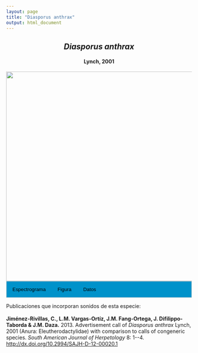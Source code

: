 ```yaml
---
layout: page
title: "Diasporus anthrax"
output: html_document
---
```


<style>
/* Simplified CSS for tabs */
.tab {
  overflow: hidden;
  border: 1px solid #ccc;
  background-color: #0092ca;
}
.tab button {
  background-color: inherit;
  float: left;
  border: none;
  cursor: pointer;
  padding: 14px 16px;
  transition: background-color 0.3s;
}
.tab button:hover {
  background-color: #ddd;
}
.tab button.active {
  background-color: #ccc;
}
.tabcontent {
  display: none;
  padding: 6px 12px;
  border: 1px solid #ccc;
  border-top: none;
}
.audio-container {
  margin-bottom: 10px;
}
body h1 {
  display: none;
}
</style>

<script>
function openTab(evt, tabName) {
  document.querySelectorAll('.tabcontent').forEach(tab => tab.style.display = "none");
  document.querySelectorAll('.tablinks').forEach(link => link.classList.remove('active'));
  document.getElementById(tabName).style.display = "block";
  evt.currentTarget.classList.add('active');
}
</script>

<!-- Species presentation -->
<div style="text-align: center;">
  <h2><i>Diasporus anthrax</i></h2>
  <h4>Lynch, 2001</h4>
  <img src="{{ site.baseurl }}/images/especie_Diasporus_anthrax.png" style="width:15cm;">
</div>

<!-- Tabs section -->
<div class="tab">
  <button class="tablinks" onclick="openTab(event, 'EspectroLefr')">Espectrograma</button>
  <button class="tablinks" onclick="openTab(event, 'figLefr')">Figura</button>
  <button class="tablinks" onclick="openTab(event, 'tabLefr')">Datos</button>
</div>

<!-- Seccion Espectrograma -->
<div id="EspectroLefr" class="tabcontent" style="text-align: center;">
  <video width="100%" height="auto" controls>
    <source src="{{ site.baseurl }}/Espectrograms/dyna_Diasporus_anthrax.mp4" type="video/mp4">
    Tu navegador no soporta el elemento de video.
  </video>
</div>

<!-- Seccion Figura -->
<div id="figLefr" class="tabcontent" style="text-align: center;">
  <img src="{{ site.baseurl }}/images/spec_Diasporus_anthrax.png" style="width:15cm;">
</div>

<!-- Seccion Datos -->
<div id="tabLefr" class="tabcontent">
  <p>Figshare <a href="https://doi.org/10.6084/m9.figshare.27798534.v3">https://doi.org/10.6084/m9.figshare.27798534.v3</a>.</p>
</div>

Publicaciones que incorporan sonidos de esta especie:
<br><br>
<strong>Jiménez-Rivillas, C., L.M. Vargas-Ortíz, J.M. Fang-Ortega, J. Difilippo-Taborda & J.M. Daza.</strong> 2013. Advertisement call of <i>Diasporus anthrax</i> Lynch, 2001 (Anura: Eleutherodactylidae) with comparison to calls of congeneric species. <i>South American Journal of Herpetology</i> 8: 1--4. <a href="http://dx.doi.org/10.2994/SAJH-D-12-00020.1 ">http://dx.doi.org/10.2994/SAJH-D-12-00020.1</a>
